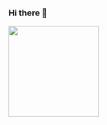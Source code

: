 ### Hi there 👋
  <img height="180" width="" src="https://github-readme-stats.vercel.app/api/top-langs/?username=luizanurnberg&layout=compact&langs_count=7&theme=dracula&nada&nada2"/>
